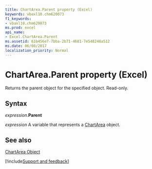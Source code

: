 ```yaml
---
title: ChartArea.Parent property (Excel)
keywords: vbaxl10.chm620073
f1_keywords:
- vbaxl10.chm620073
ms.prod: excel
api_name:
- Excel.ChartArea.Parent
ms.assetid: 61b456e7-7bba-2b71-4681-7e548248a512
ms.date: 06/08/2017
localization_priority: Normal
---
```



# ChartArea.Parent property (Excel)

Returns the parent object for the specified object. Read-only.


## Syntax

_expression_.**Parent**

_expression_ A variable that represents a [ChartArea](Excel.ChartArea-graph-property.md) object.


## See also


[ChartArea Object](Excel.ChartArea(object).md)

[!include[Support and feedback](~/includes/feedback-boilerplate.md)]
